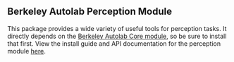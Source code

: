 ## Berkeley Autolab Perception Module

This package provides a wide variety of useful tools for perception tasks.
It directly depends on the [Berkeley Autolab Core
module](https://www.github.com/BerkeleyAutomation/core), so be sure to install
that first.
View the install guide and API documentation for the perception module
[here](https://BerkeleyAutomation.github.io/perception).
